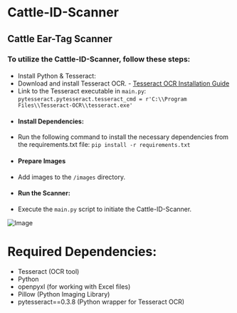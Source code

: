 # Cattle-ID-Scanner
## Cattle Ear-Tag Scanner
### To utilize the Cattle-ID-Scanner, follow these steps:
####
- Install Python & Tesseract:
- Download and install Tesseract OCR. - [Tesseract OCR Installation Guide](https://tesseract-ocr.github.io/tessdoc/Installation.html)
- Link to the Tesseract executable in ```main.py```:
```pytesseract.pytesseract.tesseract_cmd = r'C:\\Program Files\\Tesseract-OCR\\tesseract.exe'```
- #### Install Dependencies:
- Run the following command to install the necessary dependencies from the requirements.txt file:
```pip install -r requirements.txt```
- #### Prepare Images
- Add images to the ```/images``` directory.
- #### Run the Scanner:
- Execute the ```main.py``` script to initiate the Cattle-ID-Scanner.

![Image](https://github.com/LogicHarvest/Cattle-ID-Scanner/blob/main/cid-cov.jpg)

# Required Dependencies:
- Tesseract (OCR tool)
- Python
- openpyxl (for working with Excel files)
- Pillow (Python Imaging Library)
- pytesseract==0.3.8 (Python wrapper for Tesseract OCR)
